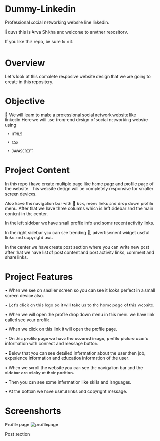# Dummy-Linkedin
 Professional social networking website line linkedin.

👋guys this is Arya Shikha and  welcome to another repository.

 If you like this repo, be sure to ⭐it.

# Overview

  Let's look at this  complete  resposive website design that we are going to create in this repository. 

# Objective
 📌 We will learn to make a professional social network website like linkedin.Here we will use front-end design of social networking website using
         
     • HTML5
        
     • CSS

     • JAVASCRIPT 
     
 # Project Content

  In this repo i have create multiple page like home page and profile page of the website. This website design will be completely responsive for smaller screen devices.

  Also have the navigation bar with 🍳 box, menu links and drop down profile menu. After that we have three columns which is left sidebar and the main content in the     center.

  In the left sidebar we have small profile info and some recent activity links.

  In the right sidebar you can see trending 📰, advertisement widget useful links and copyright text.

  In the center we have create post section where you can write new post after that we have list of post content and post activity links, comment and share links.


# Project Features

 • When we see on smaller screen so you can see it looks perfect in a small screen device also. 

 • Let's click on this logo so it will take us to the home page of this website.
  
 • When we will open the profile drop down menu in this menu we have link called see your profile.

 • When we click on this link it will open the profile page.

 • On this profile page we have the covered image, profile picture user's information with connect and message button. 

 • Below that you can see detailed information about the user then job, experience information and education information of the user. 

 •  When we scroll the website you can see the navigation bar and the sidebar are sticky at their position.

 •  Then you can see some information like skills and languages. 

 •  At the bottom we have useful links and copyright message.

 
 # Screenshorts
  Profile page
  ![profilepage](https://user-images.githubusercontent.com/95076493/208725985-5e73cabf-a9d7-4379-a924-7a64d2b34005.jpeg)
  
  Post section
  
 

